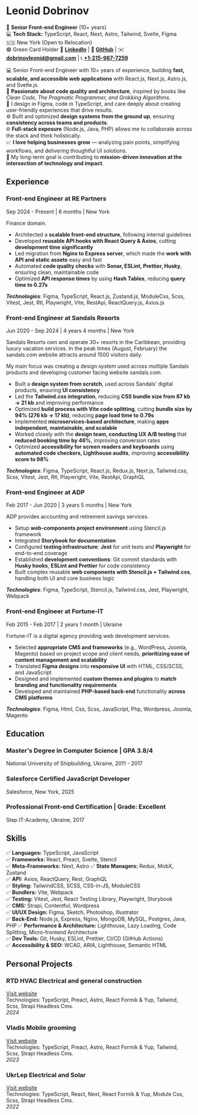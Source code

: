 # Leonid Dobrinov

📌 **Senior Front-end Engineer** (10+ years)  
💻 **Tech Stack:** TypeScript, React, Next, Astro, Tailwind, Svelte, Figma  
🇺🇸 New York (Open to Relocation)  
🟢 Green Card Holder
🔗 **[LinkedIn](https://www.linkedin.com/in/leon740/)** | 🔗 **[GitHub](https://github.com/Leon740)** | ✉️ **[dobrinovleonid@gmail.com](mailto:dobrinovleonid@gmail.com)** | 📞 **[+1-215-987-7259](tel:12159877259)**

💻 Senior Front-end Engineer with 10+ years of experience, building **fast, scalable, and accessible web applications** with React.js, Next.js, Astro.js, and Svelte.js.  
🧠 **Passionate about code quality and architecture**, inspired by books like _Clean Code, The Pragmatic Programmer, and Grokking Algorithms_.  
🎨 I design in Figma, code in TypeScript, and care deeply about creating user-friendly experiences that drive results.  
⚙️ Built and optimized **design systems from the ground up**, ensuring **consistency across teams and products**.  
🌐 **Full-stack exposure** (Node.js, Java, PHP) allows me to collaborate across the stack and think holistically.  
📈 **I love helping businesses grow** — analyzing pain points, simplifying workflows, and delivering thoughtful UI solutions.  
🚀 My long-term goal is contributing to **mission-driven innovation at the intersection of technology and impact**.

## Experience

### Front-end Engineer at RE Partners

Sep 2024 - Present | 8 months | New York

Finance domain.

- Architected a **scalable front-end structure**, following internal guidelines
- Developed **reusable API hooks with React Query & Axios**, cutting **development time significantly**
- Led migration from **Nginx to Express server**, which made the **work with API and static assets** easy and fast
- Automated **code quality checks** with **Sonar, ESLint, Prettier, Husky**, ensuring clean, maintainable code
- Optimized **API response times** by using **Hash Tables**, reducing **query time to 0.27s**

**_Technologies_**: Figma, TypeScript, React.js, Zustand.js, ModuleCss, Scss, Vitest, Jest, Rtl, Playwright, Vite, RestApi, ReactQuery.js, Axios.js

### Front-end Engineer at Sandals Resorts

Jun 2020 - Sep 2024 | 4 years 4 months | New York

Sandals Resorts own and operate 30+ resorts in the Caribbean, providing luxury vacation services.
In the peak times (August, February) the sandals.com website attracts around 1500 visitors daily.

My main focus was creating a design system used across multiple Sandals products and developing customer facing website sandals.com.

- Built a **design system from scratch**, used across Sandals’ digital products, ensuring **UI consistency**
- Led the **Tailwind.css integration**, reducing **CSS bundle size from 87 kb → 21 kb** and improving performance
- Optimized **build process with Vite code splitting**, cutting **bundle size by 94% (276 kb → 17 kb)**, reducing **page load time to 0.79s**
- Implemented **microservices-based architecture**, making **apps independent, maintainable, and scalable**
- Worked closely with the **design team, conducting UX A/B testing** that **reduced booking time by 46%**, improving conversion rates
- Optimized **accessibility for screen readers and keyboards** using **automated code checkers, Lighthouse audits**, improving **accessibility score to 98%**

**_Technologies_**: Figma, TypeScript, React.js, Redux.js, Next.js, Tailwind.css, Scss, Vitest, Jest, Rtl, Playwright, Vite, RestApi, GraphQL

### Front-end Engineer at ADP

Feb 2017 - Jun 2020 | 3 years 5 months | New York

ADP provides accounting and retirement savings services.

- Setup **web-components project environment** using Stencil.js framework
- Integrated **Storybook for documentation**
- Configured **testing infrastructure**: **Jest** for unit tests and **Playwright** for end-to-end coverage
- Established **development conventions**: Git commit standards with **Husky hooks**, **ESLint and Prettier** for code consistency
- Built complex reusable **web components with Stencil.js + Tailwind.css**, handling both UI and core business logic

**_Technologies_**: Figma, TypeScript, Stencil.js, Tailwind.css, Jest, Playwright, Webpack

### Front-end Engineer at Fortune-IT

Feb 2015 - Feb 2017 | 2 years 1 month | Ukraine

Fortune-IT is a digital agency providing web development services.

- Selected **appropriate CMS and frameworks** (e.g., WordPress, Joomla, Magento) based on project scope and client needs, **prioritizing ease of content management and scalability**
- Translated **Figma designs** into **responsive UI** with HTML, CSS/SCSS, and JavaScript
- Designed and implemented **custom themes and plugins** to **match branding and functionality requirements**
- Developed and maintained **PHP-based back-end** functionality **across CMS platforms**

**_Technologies_**: Figma, Html, Css, Scss, JavaScript, Php, Wordpress, Joomla, Magento

## Education

### Master's Degree in Computer Science | GPA 3.8/4

National University of Shipbuilding, Ukraine, 2011 - 2017

### Salesforce Certified JavaScript Developer

Salesforce, New York, 2025

### Professional Front-end Certification | Grade: Excellent

Step IT-Academy, Ukraine, 2017

## Skills

✅ **Languages:** TypeScript, JavaScript  
✅ **Frameworks:** React, Preact, Svelte, Stencil  
✅ **Meta-Frameworks:** Next, Astro
✅ **State Managers:** Redux, MobX, Zustand  
✅ **API:** Axios, ReactQuery, Rest, GraphQL  
✅ **Styling:** TailwindCSS, SCSS, CSS-in-JS, ModuleCSS  
✅ **Bundlers:** Vite, Webpack  
✅ **Testing:** Vitest, Jest, React Testing Library, Playwright, Storybook  
✅ **CMS:** Strapi, Contentful, Wordpress  
✅ **UI/UX Design:** Figma, Sketch, Photoshop, Illustrator  
✅ **Back-End:** Node.js, Express, Nginx, MongoDB, MySQL, Postgres, Java, PHP
✅ **Performance & Architecture:** Lighthouse, Lazy Loading, Code Splitting, Micro-frontend Architecture  
✅ **Dev Tools:** Git, Husky, ESLint, Prettier, CI/CD (GitHub Actions)  
✅ **Accessibility & SEO:** WCAG, ARIA, Lighthouse, Semantic HTML

## Personal Projects

### RTD HVAC Electrical and general construction

[Visit website](https://rtdhvac.netlify.app)  
Technologies: TypeScript, Preact, Astro, React Formik & Yup, Tailwind, Scss, Strapi Headless Cms.  
_2024_

### Vladis Mobile grooming

[Visit website](https://vladismobilgrooming.com)  
Technologies: TypeScript, Preact, Astro, React Formik & Yup, Tailwind, Scss, Strapi Headless Cms.  
_2023_

### UkrLep Electrical and Solar

[Visit website](https://ukrlep.com)  
Technologies: TypeScript, React, Next, React Formik & Yup, Module Css, Scss, Strapi Headless Cms.  
_2022_
